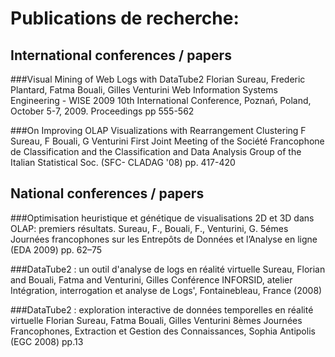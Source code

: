 # Publications de recherche:

## International conferences / papers

###Visual Mining of Web Logs with DataTube2
Florian Sureau, Frederic Plantard, Fatma Bouali, Gilles Venturini
Web Information Systems Engineering - WISE 2009
10th International Conference, Poznań, Poland, October 5-7, 2009. Proceedings
pp 555-562
 
###On Improving OLAP Visualizations with Rearrangement Clustering
F Sureau, F Bouali, G Venturini
First Joint Meeting of the Société Francophone de Classification and the Classification and Data Analysis Group of the Italian Statistical Soc. (SFC- CLADAG '08)
pp. 417-420

## National conferences / papers

###Optimisation heuristique et génétique de visualisations 2D et 3D dans OLAP: premiers résultats. 
Sureau, F., Bouali, F., Venturini, G.
5émes Journées francophones sur les Entrepôts de Données et l’Analyse en ligne (EDA 2009)
pp. 62–75

###DataTube2 : un outil d'analyse de logs en réalité virtuelle
Sureau, Florian and Bouali, Fatma and Venturini, Gilles
Conférence INFORSID, atelier Intégration, interrogation et analyse de Logs', Fontainebleau, France (2008)

###DataTube2 : exploration interactive de données temporelles en réalité virtuelle
Florian Sureau, Fatma Bouali, Gilles Venturini
8èmes Journées Francophones, Extraction et Gestion des Connaissances, Sophia Antipolis (EGC 2008)
pp.13